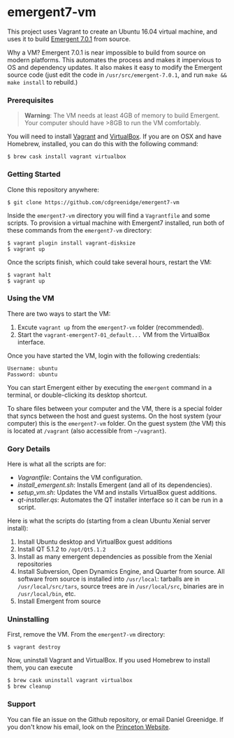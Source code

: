 # emergent7-vm

This project uses Vagrant to create an Ubuntu 16.04 virtual machine,
and uses it to build [Emergent
7.0.1](https://grey.colorado.edu/emergent/index.php/Main_Page) from source.

Why a VM? Emergent 7.0.1 is near impossible to build from source on
modern platforms.  This automates the process and makes it impervious
to OS and dependency updates. It also makes it easy to modify the
Emergent source code (just edit the code in `/usr/src/emergent-7.0.1`,
and run `make && make install` to rebuild.)

### Prerequisites

> **Warning**: The VM needs at least 4GB of memory to build Emergent. Your
> computer should have >8GB to run the VM comfortably.

You will need to install [Vagrant](https://www.vagrantup.com) and
[VirtualBox](https://www.virtualbox.org). If you are on OSX and have
Homebrew, installed, you can do this with the following command:

```shell
$ brew cask install vagrant virtualbox
```

### Getting Started

Clone this repository anywhere:

```shell
$ git clone https://github.com/cdgreenidge/emergent7-vm
```

Inside the `emergent7-vm` directory you will find a `Vagrantfile` and
some scripts. To provision a virtual machine with Emergent7 installed,
run both of these commands from the `emergent7-vm` directory:

```
$ vagrant plugin install vagrant-disksize
$ vagrant up
```

Once the scripts finish, which could take several hours, restart the
VM:

```
$ vagrant halt
$ vagrant up
```

### Using the VM

There are two ways to start the VM:

1. Excute `vagrant up` from the `emergent7-vm` folder (recommended).
2. Start the `vagrant-emergent7-01_default...` VM from the VirtualBox interface.

Once you have started the VM, login with the following credentials:

```
Username: ubuntu
Password: ubuntu
```

You can start Emergent either by executing the `emergent` command in a terminal,
or double-clicking its desktop shortcut.

To share files between your computer and the VM, there is a special folder that
syncs between the host and guest systems. On the host system (your computer)
this is the `emergent7-vm` folder. On the guest system (the VM) this is located
at `/vagrant` (also accessible from `~/vagrant`).

### Gory Details
Here is what all the scripts are for:

- *Vagrantfile*: Contains the VM configuration.
- *install_emergent.sh*: Installs Emergent (and all of its dependencies).
- *setup_vm.sh*: Updates the VM and installs VirtualBox guest additions.
- *qt-installer.qs*: Automates the QT installer interface so it can be run
  in a script.

Here is what the scripts do (starting from a clean Ubuntu Xenial
server install):

1. Install Ubuntu desktop and VirtualBox guest additions
2. Install QT 5.1.2 to `/opt/Qt5.1.2`
3. Install as many emergent dependencies as possible from the Xenial
  repositories
4. Install Subversion, Open Dynamics Engine, and Quarter from source. All
  software from source is installed into `/usr/local`: tarballs are in
  `/usr/local/src/tars`, source trees are in `/usr/local/src`, binaries are in
  `/usr/local/bin`, etc.
5. Install Emergent from source

### Uninstalling
First, remove the VM. From the `emergent7-vm` directory:

```shell
$ vagrant destroy
```

Now, uninstall Vagrant and VirtualBox. If you used Homebrew to install them, you
can execute

```
$ brew cask uninstall vagrant virtualbox
$ brew cleanup
```

### Support
You can file an issue on the Github repository, or email Daniel Greenidge.
If you don't know his email, look on the
[Princeton Website](https://www.princeton.edu/search/people-advanced).
